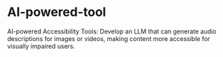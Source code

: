 # AI-powered-tool
AI-powered Accessibility Tools:  Develop an LLM that can generate audio descriptions for images or videos, making content more accessible for visually impaired users.
